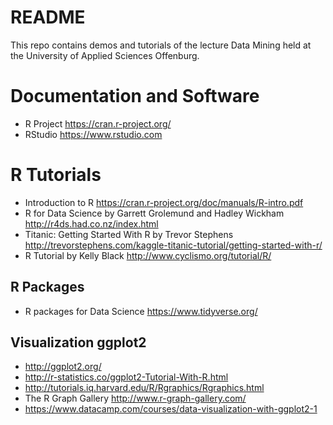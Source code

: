 # README #
This repo contains demos and tutorials of the lecture Data Mining held at the University of Applied Sciences Offenburg.

# Documentation and Software #
+ R Project https://cran.r-project.org/
+ RStudio https://www.rstudio.com

# R Tutorials # 
+ Introduction to R https://cran.r-project.org/doc/manuals/R-intro.pdf
+ R for Data Science by Garrett Grolemund and Hadley Wickham http://r4ds.had.co.nz/index.html
+ Titanic: Getting Started With R by Trevor Stephens http://trevorstephens.com/kaggle-titanic-tutorial/getting-started-with-r/ 
+ R Tutorial by Kelly Black http://www.cyclismo.org/tutorial/R/

## R Packages ##
+ R packages for Data Science https://www.tidyverse.org/

##  Visualization ggplot2 ##
+ http://ggplot2.org/
+ http://r-statistics.co/ggplot2-Tutorial-With-R.html
+ http://tutorials.iq.harvard.edu/R/Rgraphics/Rgraphics.html
+ The R Graph Gallery http://www.r-graph-gallery.com/
+ https://www.datacamp.com/courses/data-visualization-with-ggplot2-1